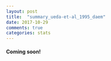 ```yaml
---
layout: post
title:  "summary_ueda-et-al_1995_daem"
date: 2017-10-29
comments: true
categories: stats
---
```

#### Coming soon!
